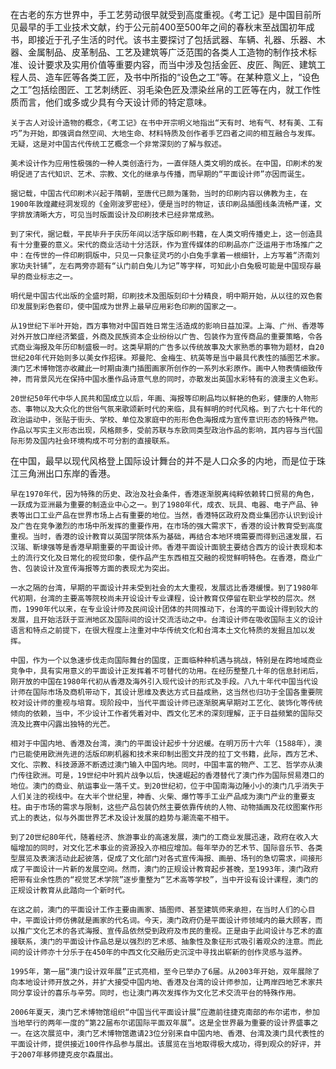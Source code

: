 在古老的东方世界中，手工艺劳动很早就受到高度重视。《考工记》是中国目前所见最早的手工业技术文献，约于公元前400至500年之间的春秋末至战国初年成书，即接近于孔子生活的时代。该书主要探讨了包括武器、车辆、礼器、乐器、木器、金属制品、皮革制品、工艺及建筑等广泛范围的各类人工造物的制作技术标准、设计要求及实用价值等重要内容，而当中涉及包括金匠、皮匠、陶匠、建筑工程人员、造车匠等各类工匠，及书中所指的“设色之工”等。在某种意义上，“设色之工”包括绘图匠、工艺刺绣匠、羽毛染色匠及漂染丝帛的工匠等在内，就工作性质而言，他们或多或少具有今天设计师的特定意味。

    关于古人对设计造物的概念，《考工记》在书中开宗明义地指出“天有时、地有气、材有美、工有巧”为开始，即强调自然空间、大地生命、材料特质及创作者手艺四者之间的相互融合与发挥。无疑，这是对中国古代传统工艺概念一个非常深刻的了解与叙述。

    美术设计作为应用性极强的一种人类创造行为，一直伴随人类文明的成长。在中国，印刷术的发明促进了古代知识、艺术、宗教、文化的继承与传播，而早期的“平面设计师”亦因而诞生。

    据记载，中国古代印刷术兴起于隋朝，至唐代已颇为蓬勃，当时的印刷内容以佛教为主，在1900年敦煌藏经洞发现的《金刚波罗密经》，便是当时的物证，该印刷品插图线条流畅严谨，文字排放清晰大方，可见当时版面设计及印刷技术已经非常成熟。

    到了宋代，据记载，平民毕升于庆历年间以活字版印刷书籍，在人类文明传播史上，这一创造具有十分重要的意义。宋代的商业活动十分活跃，作为宣传媒体的印刷品亦广泛运用于市场推广之中：在传世的一件印刷铜版中，只见一只象征灵巧的小白兔手拿着一根细针，上方写着“济南刘家功夫针铺”，左右两旁亦题有“认门前白兔儿为记”等字样，可知此小白兔极可能是中国现存最早的商业标志之一。

    明代是中国古代出版的全盛时期，印刷技术及图版刻印十分精良，明中期开始，从以往的双色套印发展到彩色套印，使中国成为世界上最早应用彩色印刷的国家之一。

    从19世纪下半叶开始，西方事物对中国百姓日常生活造成的影响日益加深。上海、广州、香港等对外开放口岸经济繁盛，外商及民族资本企业纷纷以广告、包装作为宣传商品的重要策略，令各式商业海报及年历印制盛极一时。这类早期的广告多以传统故事及大家熟悉的事物为题材，自20世纪20年代开始则多以美女作招徕。郑曼陀、金梅生、杭英等是当中最具代表性的插图艺术家。澳门艺术博物馆亦收藏此一时期由澳门插图画家所创作的一系列水彩原作。画中人物表情细致传神，而背景风光在保持中国水墨作品诗意气息的同时，亦散发出英国水彩特有的浪漫主义色彩。

    20世纪50年代中华人民共和国成立以后，年画、海报等印刷品均以鲜艳的色彩，健康的人物形态、事物以及大众化的世俗气氛来歌颂新时代的来临，具有鲜明的时代风格。到了六七十年代的政治运动中，张贴于街头、学校、单位及家庭中的形形色色海报成为宣传意识形态的特殊产物。作品以写实主义形态出现，风格颇多，受前苏联与东欧同类型政治作品的影响，其内容与当代国际形势及国内社会环境构成不可分割的直接联系。
在中国，最早以现代风格登上国际设计舞台的并不是人口众多的内地，而是位于珠江三角洲出口东岸的香港。

    早在1970年代，因为特殊的历史、政治及社会条件，香港逐渐脱离纯粹依赖转口贸易的角色，一跃成为亚洲最为重要的制造业中心之一。到了1980年代，成衣、玩具、电器、电子产品、钟表等出口工业产品在世界市场上占有重要的地位。当然，香港特区政府及商业集团亦认识到设计及广告在竞争激烈的市场中所发挥的重要作用，在市场的强大需求下，香港的设计教育受到高度重视。当时，香港的设计教育以英国学院体系为基础，再结合本地环境需要而得到迅速发展，石汉瑞、靳埭强等是香港早期重要的平面设计师。香港平面设计面貌主要结合西方的设计表现和本土的流行文化及日常化的视觉印象，使作品产生东西相互交融的视觉鲜明特色。在香港，商业广告、包装设计及宣传海报等方面的表现尤为突出。

    一水之隔的台湾，早期的平面设计并未受到社会的太大重视，发展远比香港缓慢。到了1980年代初期，台湾的主要高等院校尚未开设设计专业课程，设计教育仅停留在职业学校的层次。然而，1990年代以来，在专业设计师及民间设计团体的共同推动下，台湾的平面设计得到较大的发展，且开始活跃于亚洲地区及国际间的设计交流活动之中。台湾设计师在吸收国际主义的设计语言和特点之前提下，在很大程度上注重对中华传统文化和台湾本土文化特质的发掘且加以发挥。

    中国，作为一个以急速步伐走向国际舞台的国度，正面临种种机遇与挑战，特别是在跨地域商业竞争中，具有实用意义的平面设计正发挥着不可替代的功用。在经历整整几十年的信息封闭后，刚开放的中国在1980年代初从香港及海外引入现代设计的形式及手段。八九十年代中国当代设计师在国际市场及商机带动下，其设计思维及表达方式日益成熟，这当然也归功于全国各重要院校对设计师的重视与培育。现阶段中，当代平面设计师已逐渐脱离早期对工艺化、装饰化等传统倾向的依赖，当中，不少设计工作者凭着对中、西文化艺术的深刻理解，正于日益频繁的国际交流及比赛中闪露出独特的光芒。

    相对于中国内地、香港及台湾，澳门的平面设计起步十分迟缓。在明万历十六年（1588年），澳门已能使用欧洲先进的活版印刷机器和技术来印制出图文并茂的拉丁文书籍，此际，西方艺术、文化、宗教、科技源源不断透过澳门输入中国内地。同时，中国丰富的物产、工艺、哲学亦从澳门传往欧洲。可是，19世纪中叶鸦片战争以后，快速崛起的香港替代了澳门作为国际贸易港口的地位。澳门的商业、航运事业一落千丈。到20世纪初，位于中国南海边陲小小的澳门几乎消失于人们关注的视线中。在大半个世纪里，神香、火柴、爆竹等手工业产品成为澳门产业的重要支柱。由于市场的需求与限制，这些产品包装仍然主要依靠传统的人物、动物插画及花纹图案作形式上的表达，似与外面世界艺术及设计发展的趋势与潮流毫不相干。

    到了20世纪80年代，随着经济、旅游事业的高速发展，澳门的工商业发展迅速，政府在收入大幅增加的同时，对文化艺术事业的资源投入亦相应增加。每年举办的艺术节、国际音乐节、各类型展览及表演活动此起彼落，促成了文化部门对各式宣传海报、画册、场刊的急切需求，间接形成了平面设计一片新的发展空间。然而，澳门的正规设计教育起步甚晚，至1993年，澳门政府把带有业余性质的“视觉艺术学院”逐步重整为“艺术高等学校”，当中开设有设计课程，澳门的正规设计教育从此踏向一个新时代。

    在这之前，澳门的平面设计工作主要由画家、插图师、甚至建筑师来承担，在当时人们的心目中，平面设计师仿佛就是画家的代名词。今天，澳门政府仍是平面设计师领域内的最大顾客，而以推广文化艺术的各式海报、宣传品依然受到政府及市民的重视。正是由于此间设计与艺术的直接联系，澳门的平面设计作品总是以强烈的艺术感、抽象性及象征形式吸引着观众的注意。而此间的设计师亦十分乐于在450年的中西文化交融历史沉淀中寻找出崭新的创作灵感与滋养。

    1995年，第一届“澳门设计双年展”正式亮相，至今已举办了6届。从2003年开始，双年展除了向本地设计师开放之外，并扩大接受中国内地、香港及台湾的设计师参加，让两岸四地艺术家共同分享设计的喜乐与辛劳。同时，也让澳门再次发挥作为文化艺术交流平台的特殊作用。

    2006年夏天，澳门艺术博物馆组织“中国当代平面设计展”应邀前往捷克南部的布尔诺市，参加当地举行的两年一度的“第22届布尔诺国际平面双年展”。这是全世界最为重要的设计界盛事之一。在这次展览中，澳门艺术博物馆邀请23位分别来自中国内地、香港、台湾及澳门具代表性的平面设计师，提供接近100件作品参与展出。该展览在当地取得极大成功，得到观众的好评，并于2007年移师捷克皮尔森展出。